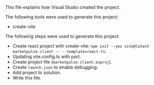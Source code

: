 This file explains how Visual Studio created the project.

The following tools were used to generate this project:
- create-vite

The following steps were used to generate this project:
- Create react project with create-vite: `npm init --yes vite@latest marketpulse.client -- --template=react-ts`.
- Updating vite.config.ts with port.
- Create project file (`marketpulse.client.esproj`).
- Create `launch.json` to enable debugging.
- Add project to solution.
- Write this file.
